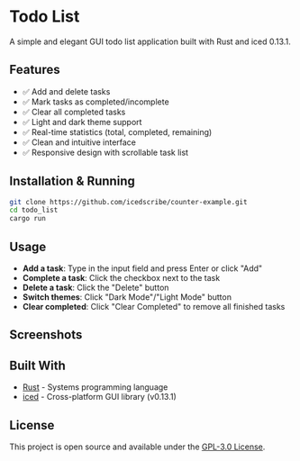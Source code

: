 # Todo List

A simple and elegant GUI todo list application built with Rust and iced 0.13.1.

## Features

- ✅ Add and delete tasks
- ✅ Mark tasks as completed/incomplete
- ✅ Clear all completed tasks
- ✅ Light and dark theme support
- ✅ Real-time statistics (total, completed, remaining)
- ✅ Clean and intuitive interface
- ✅ Responsive design with scrollable task list


## Installation & Running
```bash
git clone https://github.com/icedscribe/counter-example.git
cd todo_list
cargo run
```


## Usage

- **Add a task**: Type in the input field and press Enter or click "Add"
- **Complete a task**: Click the checkbox next to the task
- **Delete a task**: Click the "Delete" button
- **Switch themes**: Click "Dark Mode"/"Light Mode" button
- **Clear completed**: Click "Clear Completed" to remove all finished tasks

## Screenshots



## Built With

- [Rust](https://www.rust-lang.org/) - Systems programming language
- [iced](https://iced.rs/) - Cross-platform GUI library (v0.13.1)

## License

This project is open source and available under the [GPL-3.0 License](LICENSE).